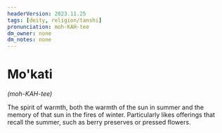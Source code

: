```yaml
---
headerVersion: 2023.11.25
tags: [deity, religion/tanshi]
pronunciation: moh-KAH-tee
dm_owner: none
dm_notes: none
---
```

# Mo'kati
*(moh-KAH-tee)*

The spirit of warmth, both the warmth of the sun in summer and the memory of that sun in the fires of winter. Particularly likes offerings that recall the summer, such as berry preserves or pressed flowers.

